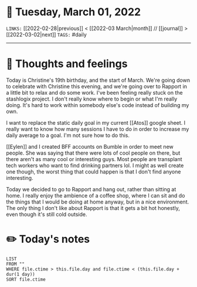 # 📅 Tuesday, March 01, 2022
`LINKS:` [[2022-02-28|previous]] < [[2022-03 March|month]] // [[journal]] > [[2022-03-02|next]] 
`TAGS:` #daily

---
# 💭 Thoughts and feelings
Today is Christine's 19th birthday, and the start of March. We're going down to celebrate with Christine this evening, and we're going over to Rapport in a little bit to relax and do some work. I've been feeling really stuck on the stashlogix project. I don't really know where to begin or what I'm really doing. It's hard to work within somebody else's code instead of building my own. 

I want to replace the static daily goal in my current [[Atos]] google sheet. I really want to know how many sessions I have to do in order to increase my daily average to a goal. I'm not sure how to do this. 

[[Eylen]] and I created BFF accounts on Bumble in order to meet new people. She was saying that there were lots of cool people on there, but there aren't as many cool or interesting guys. Most people are transplant tech workers who want to find drinking partners lol. I might as well create one though, the worst thing that could happen is that I don't find anyone interesting. 

Today we decided to go to Rapport and hang out, rather than sitting at home. I really enjoy the ambience of a coffee shop, where I can sit and do the things that I would be doing at home anyway, but in a nice environment. The only thing I don't like about Rapport is that it gets a bit hot honestly, even though it's still cold outside. 

# ✏️ Today's notes
```dataview
LIST 
FROM ""
WHERE file.ctime > this.file.day and file.ctime < (this.file.day + dur(1 day))
SORT file.ctime
```
